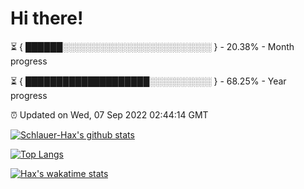 # Hi there!

⏳ { ██████░░░░░░░░░░░░░░░░░░░░░░░░ } - 20.38% - Month progress

⏳ { ████████████████████░░░░░░░░░░ } - 68.25% - Year progress

⏰ Updated on Wed, 07 Sep 2022 02:44:14 GMT


[![Schlauer-Hax's github stats](https://github-readme-stats.vercel.app/api?username=Schlauer-Hax&show_icons=true&theme=dark&count_private=true)](https://github.com/Schlauer-Hax)


[![Top Langs](https://github-readme-stats.vercel.app/api/top-langs/?username=Schlauer-Hax&layout=compact&theme=dark)](https://github.com/Schlauer-Hax?tab=repositories)


[![Hax's wakatime stats](https://github-readme-stats.vercel.app/api/wakatime?username=Hax&theme=dark)](https://wakatime.com/@Hax)

